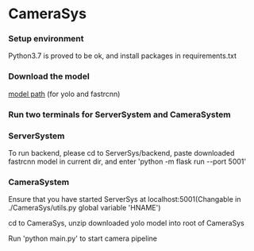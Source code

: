 
# CameraSys

### Setup environment

Python3.7 is proved to be ok, and install packages in requirements.txt

### Download the model

[model path](https://drive.google.com/drive/folders/1PpF4p9EHXWj3QScYRgeH3KcrCKIOfSsP?usp=sharing) (for yolo and fastrcnn)

### Run two terminals for ServerSystem and CameraSystem

### ServerSystem

To run backend, please cd to ServerSys/backend, paste downloaded fastrcnn model in current dir, and enter 'python -m flask run --port 5001'

### CameraSystem

Ensure that you have started ServerSys at localhost:5001(Changable in ./CameraSys/utils.py global variable 'HNAME')

cd to CameraSys, unzip downloaded yolo model into root of CameraSys

Run 'python main.py' to start camera pipeline
